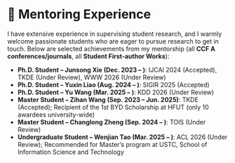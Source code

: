 # 📝 Mentoring Experience  

I have extensive experience in supervising student research, and I warmly welcome passionate students who are eager to pursue research to get in touch. Below are selected achievements from my mentorship (all **CCF A conferences/journals**, all **Student First-author Works**):  

- **Ph.D. Student – Junsong Xie (Dec. 2023 – )**: IJCAI 2024 (Accepted), TKDE (Under Review), WWW 2026 (Under Review)  
- **Ph.D. Student – Yuxin Liao (Aug. 2024 – )**: SIGIR 2025 (Accepted)  
- **Ph.D. Student – Yu Wang (Mar. 2025 – )**: KDD 2026 (Under Review)  
- **Master Student – Zihan Wang (Sep. 2023 – Jun. 2025)**: TKDE (Accepted); Recipient of the 1st BYD Scholarship at HFUT (only 10 awardees university-wide)  
- **Master Student – Changlong Zheng (Sep. 2024 – )**: TOIS (Under Review)  
- **Undergraduate Student – Wenjian Tao (Mar. 2025 – )**: ACL 2026 (Under Review); Recommended for Master’s program at USTC, School of Information Science and Technology 
